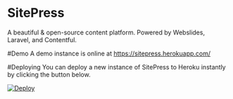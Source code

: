 # SitePress
A beautiful &amp; open-source content platform. Powered by Webslides, Laravel, and Contentful.

#Demo
A demo instance is online at https://sitepress.herokuapp.com/

#Deploying
You can deploy a new instance of SitePress to Heroku instantly by clicking the button below.

[![Deploy](https://www.herokucdn.com/deploy/button.svg)](https://heroku.com/deploy?template=https://github.com/luckyrabbitllc/SitePress)
